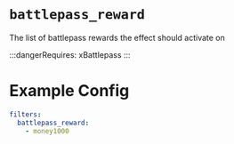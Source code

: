 # `battlepass_reward`

The list of battlepass rewards the effect should activate on

:::dangerRequires:
xBattlepass
:::
# Example Config
```yaml
filters:
  battlepass_reward: 
    - money1000
```
